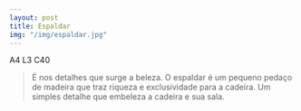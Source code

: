 ```yaml
---
layout: post
title: Espaldar
img: "/img/espaldar.jpg"
---
```

A4 L3 C40

> É nos detalhes que surge a beleza. O espaldar é um pequeno pedaço de madeira que traz riqueza e exclusividade para a cadeira. Um simples detalhe que embeleza a cadeira e sua sala.